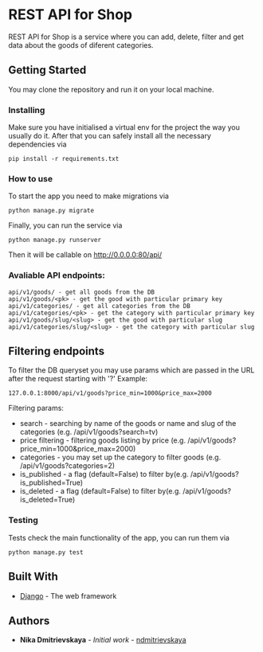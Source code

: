 # REST API for Shop

REST API for Shop is a service where you can add, delete, filter and get data about the goods of diferent categories.

## Getting Started

You may clone the repository and run it on your local machine.


### Installing

Make sure you have initialised a virtual env for the project the way you usually do it. After that you can safely install all the necessary dependencies via

```
pip install -r requirements.txt
```

### How to use
To start the app you need to make migrations via
```
python manage.py migrate
```

Finally, you can run the service via
```
python manage.py runserver
```

Then it will be callable on http://0.0.0.0:80/api/

### Avaliable API endpoints:
```
api/v1/goods/ - get all goods from the DB
api/v1/goods/<pk> - get the good with particular primary key 
api/v1/categories/ - get all categories from the DB
api/v1/categories/<pk> - get the category with particular primary key 
api/v1/goods/slug/<slug> - get the good with particular slug
api/v1/categories/slug/<slug> - get the category with particular slug
```
## Filtering endpoints

To filter the DB queryset you may use params which are passed in the URL after the request starting with '?' 
Example:
```
127.0.0.1:8000/api/v1/goods?price_min=1000&price_max=2000
```

Filtering params: 

* search - searching by name of the goods or name and slug of the categories (e.g. /api/v1/goods?search=tv)
* price filtering - filtering goods listing by price (e.g. /api/v1/goods?price_min=1000&price_max=2000)
* categories - you may set up the category to filter goods (e.g. /api/v1/goods?categories=2)
* is_published - a flag (default=False) to filter by(e.g. /api/v1/goods?is_published=True)
* is_deleted - a flag (default=False) to filter by(e.g. /api/v1/goods?is_deleted=True)

### Testing 

Tests check the main functionality of the app, you can run them via

```
python manage.py test
```

## Built With

* [Django](https://docs.djangoproject.com/en/3.1/) - The web framework

## Authors

* **Nika Dmitrievskaya** - *Initial work* - [ndmitrievskaya](https://github.com/ndmitrievskaya)

